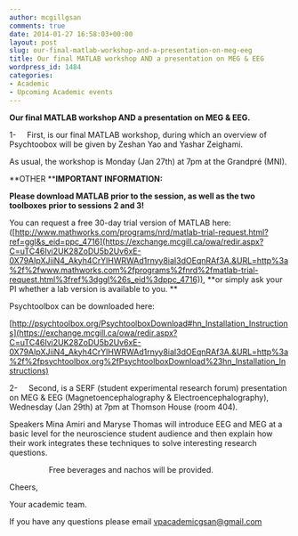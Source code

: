 ```yaml
---
author: mcgillgsan
comments: true
date: 2014-01-27 16:58:03+00:00
layout: post
slug: our-final-matlab-workshop-and-a-presentation-on-meg-eeg
title: Our final MATLAB workshop AND a presentation on MEG & EEG
wordpress_id: 1484
categories:
- Academic
- Upcoming Academic events
---
```






**Our final MATLAB workshop AND a presentation on MEG & EEG.**





1-     First, is our final MATLAB workshop, during which an overview of Psychtoobox will be given by Zeshan Yao and Yashar Zeighami.





As usual, the workshop is Monday (Jan 27th) at 7pm at the Grandpré (MNI).





**OTHER ****IMPORTANT INFORMATION:**





**Please download MATLAB prior to the session, as well as the two toolboxes prior to sessions 2 and 3!**





You can request a free 30-day trial version of MATLAB here: ([http://www.mathworks.com/programs/nrd/matlab-trial-request.html?ref=ggl&s_eid=ppc_4716](https://exchange.mcgill.ca/owa/redir.aspx?C=uTC46Ivi2UK28ZoDU5b2Uv6xE-0X79AIpXJiiN4_Akyh4CrYlHWRWAd1rnyy8iaI3dOEqnRAf3A.&URL=http%3a%2f%2fwww.mathworks.com%2fprograms%2fnrd%2fmatlab-trial-request.html%3fref%3dggl%26s_eid%3dppc_4716)), **or simply ask your PI whether a lab version is available to you. **





Psychtoolbox can be downloaded here:





[http://psychtoolbox.org/PsychtoolboxDownload#hn_Installation_Instructions](https://exchange.mcgill.ca/owa/redir.aspx?C=uTC46Ivi2UK28ZoDU5b2Uv6xE-0X79AIpXJiiN4_Akyh4CrYlHWRWAd1rnyy8iaI3dOEqnRAf3A.&URL=http%3a%2f%2fpsychtoolbox.org%2fPsychtoolboxDownload%23hn_Installation_Instructions)





2-     Second, is a SERF (student experimental research forum) presentation on MEG & EEG (Magnetoencephalography & Electroencephalography), Wednesday (Jan 29th) at 7pm at Thomson House (room 404).





Speakers Mina Amiri and Maryse Thomas will introduce EEG and MEG at a basic level for the neuroscience student audience and then explain how their work integrates these techniques to solve interesting research questions.





                  Free beverages and nachos will be provided.





Cheers,









Your academic team.









If you have any questions please email [vpacademicgsan@gmail.com](https://exchange.mcgill.ca/owa/redir.aspx?C=uTC46Ivi2UK28ZoDU5b2Uv6xE-0X79AIpXJiiN4_Akyh4CrYlHWRWAd1rnyy8iaI3dOEqnRAf3A.&URL=mailto%3avpacademicgsan%40gmail.com)

